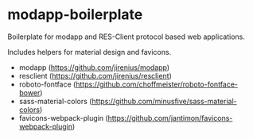 # modapp-boilerplate
Boilerplate for modapp and RES-Client protocol based web applications.

Includes helpers for material design and favicons.

* modapp (https://github.com/jirenius/modapp)
* resclient (https://github.com/jirenius/resclient)
* roboto-fontface (https://github.com/choffmeister/roboto-fontface-bower)
* sass-material-colors (https://github.com/minusfive/sass-material-colors)
* favicons-webpack-plugin (https://github.com/jantimon/favicons-webpack-plugin)
